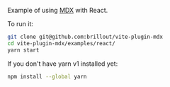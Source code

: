 Example of using [MDX](https://mdxjs.com/) with React.

To run it:

```sh
git clone git@github.com:brillout/vite-plugin-mdx
cd vite-plugin-mdx/examples/react/
yarn start
```

If you don't have yarn v1 installed yet:

```sh
npm install --global yarn
```
